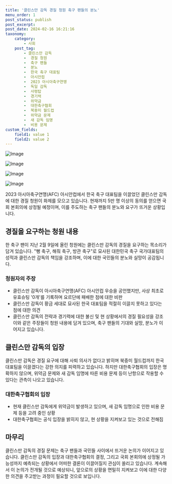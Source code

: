 ```yaml
---
title: '클린스만 감독 경질 청원 축구 팬들의 분노'
menu_order: 1
post_status: publish
post_excerpt: 
post_date: 2024-02-16 16:21:16
taxonomy:
    category:
        - 사회
    post_tag:
        - 클린스만 감독
        -  경질 청원
        -  축구 팬들
        -  분노
        -  한국 축구 대표팀
        -  아시안컵
        -  2023 아시아축구연맹
        -  독일 감독
        -  사령탑
        -  경기력
        -  위약금
        -  대한축구협회
        -  북중미 월드컵
        -  위약금 문제
        -  새 감독 임명
        -  비용 문제
custom_fields:
    field1: value 1
    field2: value 2
---
```


![Image](https://imgnews.pstatic.net/image/014/2024/02/10/0005140805_001_20240210170101900.jpg?type=w647)

![Image](https://imgnews.pstatic.net/image/014/2024/02/10/0005140805_002_20240210170101923.jpg?type=w647)

![Image](https://imgnews.pstatic.net/image/014/2024/02/10/0005140805_003_20240210170101946.jpg?type=w647)

![Image](https://imgnews.pstatic.net/image/014/2024/02/10/0005140805_004_20240210170101962.jpg?type=w647)

2023 아시아축구연맹(AFC) 아시안컵에서 한국 축구 대표팀을 이끌었던 클린스만 감독에 대한 경질 청원이 화제를 모으고 있습니다. 현재까지 5만 명 이상의 동의를 얻으면 국회 본회의에 상정될 예정이며, 이를 주도하는 축구 팬들의 분노와 요구가 뜨거운 상황입니다.
## 경질을 요구하는 청원 내용
한 축구 팬이 지난 2월 9일에 올린 청원에는 클린스만 감독의 경질을 요구하는 목소리가 담겨 있습니다. "뻥 축구, 해줘 축구, 방관 축구"로 묘사된 대한민국 축구 국가대표팀의 성적과 클린스만 감독의 책임을 강조하며, 이에 대한 국민들의 분노와 실망이 공감됩니다.
### 청원자의 주장
- 클린스만 감독이 아시아축구연맹(AFC) 아시안컵 우승을 공언했지만, 사상 최초로 유효슈팅 '0개'를 기록하며 요르단에 패배한 점에 대한 비판
- 클린스만 감독이 황금 세대로 묘사된 한국 대표팀을 적절히 이끌지 못하고 있다는 점에 대한 의견
- 클린스만 감독의 전략과 경기력에 대한 불신 및 현 상황에서의 경질 필요성을 강조
이와 같은 주장들이 청원 내용에 담겨 있으며, 축구 팬들의 기대와 실망, 분노가 이어지고 있습니다.
## 클린스만 감독의 입장
클린스만 감독은 경질 요구에 대해 사퇴 의사가 없다고 밝히며 북중미 월드컵까지 한국 대표팀을 이끌겠다는 강한 의지를 피력하고 있습니다. 하지만 대한축구협회의 입장은 명확하지 않으며, 위약금 문제와 새 감독 임명에 따른 비용 문제 등이 난항으로 작용할 수 있다는 관측이 나오고 있습니다.
### 대한축구협회의 입장
- 현재 클린스만 감독에게 위약금이 발생하고 있으며, 새 감독 임명으로 인한 비용 문제 등을 고려 중인 상황
- 대한축구협회는 공식 입장을 밝히지 않고, 현 상황을 지켜보고 있는 것으로 전해짐
## 마무리
클린스만 감독의 경질 문제는 축구 팬들과 국민들 사이에서 뜨거운 논의가 이어지고 있습니다. 클린스만 감독의 입장과 대한축구협회의 결정, 그리고 국회 본회의에 상정될 가능성까지 예측되는 상황에서 어떠한 결론이 이끌어질지 관심이 쏠리고 있습니다. 계속해서 이 논의가 전개될 것으로 예상되니, 앞으로의 상황을 면밀히 지켜보고 이에 대한 다양한 의견을 주고받는 과정이 필요할 것으로 보입니다.

